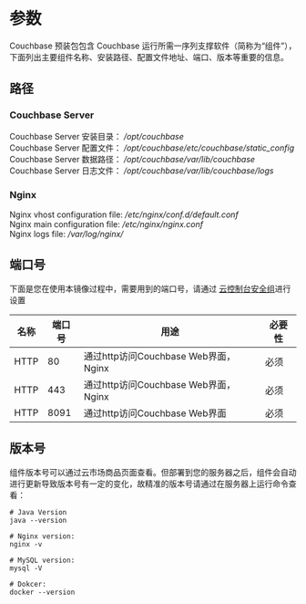 # 参数

Couchbase 预装包包含 Couchbase 运行所需一序列支撑软件（简称为“组件”），下面列出主要组件名称、安装路径、配置文件地址、端口、版本等重要的信息。

## 路径

### Couchbase Server

Couchbase Server 安装目录： */opt/couchbase*  
Couchbase Server 配置文件： */opt/couchbase/etc/couchbase/static_config*  
Couchbase Server 数据路径： */opt/couchbase/var/lib/couchbase*
Couchbase Server 日志文件： */opt/couchbase/var/lib/couchbase/logs*

### Nginx

Nginx vhost configuration file: */etc/nginx/conf.d/default.conf*  
Nginx main configuration file: */etc/nginx/nginx.conf*  
Nginx logs file: */var/log/nginx/*


## 端口号

下面是您在使用本镜像过程中，需要用到的端口号，请通过 [云控制台安全组](https://support.websoft9.com/docs/faq/zh/tech-instance.html)进行设置

| 名称 | 端口号 | 用途 |  必要性 |
| --- | --- | --- | --- |
| HTTP | 80 | 通过http访问Couchbase Web界面，Nginx | 必须 |
| HTTP | 443 | 通过http访问Couchbase Web界面，Nginx  | 必须 |
| HTTP | 8091 | 通过http访问Couchbase Web界面 | 必须 |

## 版本号

组件版本号可以通过云市场商品页面查看。但部署到您的服务器之后，组件会自动进行更新导致版本号有一定的变化，故精准的版本号请通过在服务器上运行命令查看：

```shell
# Java Version
java --version

# Nginx version:
nginx -v

# MySQL version:
mysql -V

# Dokcer:
docker --version
```